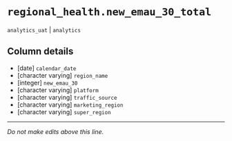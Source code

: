 # `regional_health.new_emau_30_total`
`analytics_uat` | `analytics`

## Column details
* [date]      `calendar_date`
* [character varying] `region_name`
* [integer]   `new_emau_30`
* [character varying] `platform`
* [character varying] `traffic_source`
* [character varying] `marketing_region`
* [character varying] `super_region`

-------------------------------------------------------------------------------
*Do not make edits above this line.*
